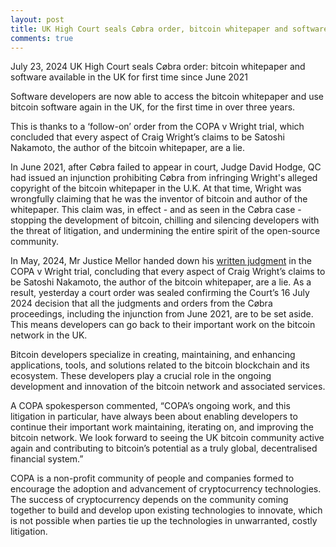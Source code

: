 ```yaml
---
layout: post
title: UK High Court seals Cøbra order, bitcoin whitepaper and software available in the UK for first time since June 2021
comments: true
---
```



July 23, 2024
UK High Court seals Cøbra order: bitcoin whitepaper and software available in the UK for first time since June 2021

Software developers are now able to access the bitcoin whitepaper and use bitcoin software again in the UK, for the first time in over three years.

This is thanks to a ‘follow-on’ order from the COPA v Wright trial, which concluded that every aspect of Craig Wright’s claims to be Satoshi Nakamoto, the author of the bitcoin whitepaper, are a lie.

In June 2021, after Cøbra failed to appear in court, Judge David Hodge, QC had issued an injunction prohibiting Cøbra from infringing Wright's alleged copyright of the bitcoin whitepaper in the U.K. At that time, Wright was wrongfully claiming that he was the inventor of bitcoin and author of the whitepaper. This claim was, in effect - and as seen in the Cøbra case - stopping the development of bitcoin, chilling and silencing developers with the threat of litigation, and undermining the entire spirit of the open-source community.

In May, 2024, Mr Justice Mellor handed down his <a href="https://www.judiciary.uk/wp-content/uploads/2024/05/COPA-v-Wright-Judgment.pdf)" target="_blank">written judgment</a> in the COPA v Wright trial, concluding that every aspect of Craig Wright’s claims to be Satoshi Nakamoto, the author of the bitcoin whitepaper, are a lie. As a result, yesterday a court order was sealed confirming the Court’s 16 July 2024 decision that all the judgments and orders from the Cøbra proceedings, including the injunction from June 2021, are to be set aside. This means developers can go back to their important work on the bitcoin network in the UK.

Bitcoin developers specialize in creating, maintaining, and enhancing applications, tools, and solutions related to the bitcoin blockchain and its ecosystem. These developers play a crucial role in the ongoing development and innovation of the bitcoin network and associated services.

A COPA spokesperson commented, “COPA’s ongoing work, and this litigation in particular, have always been about enabling developers to continue their important work maintaining, iterating on, and improving the bitcoin network. We look forward to seeing the UK bitcoin community active again and contributing to bitcoin’s potential as a truly global, decentralised financial system.”

COPA is a non-profit community of people and companies formed to encourage the adoption and advancement of cryptocurrency technologies. The success of cryptocurrency depends on the community coming together to build and develop upon existing technologies to innovate, which is not possible when parties tie up the technologies in unwarranted, costly litigation.

